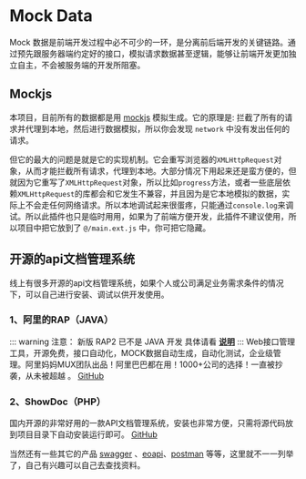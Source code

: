 # Mock Data

Mock 数据是前端开发过程中必不可少的一环，是分离前后端开发的关键链路。通过预先跟服务器端约定好的接口，模拟请求数据甚至逻辑，能够让前端开发更加独立自主，不会被服务端的开发所阻塞。

## Mockjs

本项目，目前所有的数据都是用 [mockjs](https://github.com/nuysoft/Mock) 模拟生成。它的原理是: 拦截了所有的请求并代理到本地，然后进行数据模拟，所以你会发现 `network` 中没有发出任何的请求。

但它的最大的问题是就是它的实现机制。它会重写浏览器的`XMLHttpRequest`对象，从而才能拦截所有请求，代理到本地。大部分情况下用起来还是蛮方便的，但就因为它重写了`XMLHttpRequest`对象，所以比如`progress`方法，或者一些底层依赖`XMLHttpRequest`的库都会和它发生不兼容，并且因为是它本地模拟的数据，实际上不会走任何网络请求。所以本地调试起来很蛋疼，只能通过`console.log`来调试。所以此插件也只是临时用用，如果为了前端方便开发，此插件不建议使用，所以项目中把它放到了 `@/main.ext.js` 中，你可把它隐藏。

## 开源的api文档管理系统

线上有很多开源的api文档管理系统，如果个人或公司满足业务需求条件的情况下，可以自己进行安装、调试以供开发使用。

### 1、阿里的RAP（JAVA）
::: warning 注意：
新版 RAP2 已不是 JAVA 开发 具体请看 [**说明**](https://github.com/thx/rap2-delos#rap2-delos-开源社区版本-后端-api-服务器)
:::
Web接口管理工具，开源免费，接口自动化，MOCK数据自动生成，自动化测试，企业级管理。阿里妈妈MUX团队出品！阿里巴巴都在用！1000+公司的选择！一直被抄袭，从未被超越 。
[GitHub](https://github.com/thx/rap2-delos)

### 2、ShowDoc（PHP）
国内开源的非常好用的一款API文档管理系统，安装也非常方便，只需将源代码放到项目目录下自动安装运行即可。
[GitHub](https://github.com/star7th/showdoc)

当然还有一些其它的产品 [swagger](https://swagger.io/) 、[eoapi](https://www.eoapi.cn/)、[postman](https://www.postman.com/) 等等，这里就不一一列举了，自己有兴趣可以自己去查找资料。

